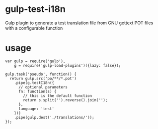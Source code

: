 # gulp-test-i18n
Gulp plugin to generate a test translation file from GNU gettext POT files with a configurable function

# usage

    var gulp = require('gulp'),
        g = require('gulp-load-plugins')({lazy: false});

    gulp.task('pseudo', function() {
      return gulp.src('po/**/*.pot')
        .pipe(g.testI18n({
          // optional parameters
          fn: function(s) {
            // this is the default function
            return s.split('').reverse().join('');
          },
          language: 'test'
        }))
        .pipe(gulp.dest('./translations/'));
    });
